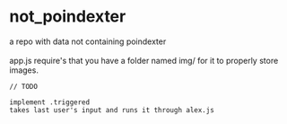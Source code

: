 # not_poindexter
a repo with data not containing poindexter<br />
<br />
app.js require's that you have a folder named img/ for it to properly store images.

	// TODO
	
	implement .triggered
	takes last user's input and runs it through alex.js
